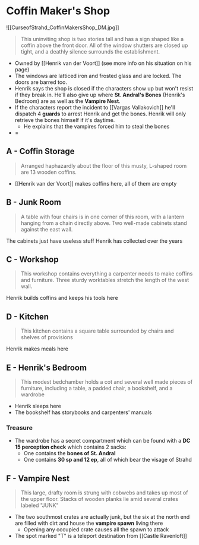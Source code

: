 # Coffin Maker's Shop
![[CurseofStrahd_CoffinMakersShop_DM.jpg]]
> This uninviting shop is two stories tall and has a sign shaped like a coffin above the front door. All of the window shutters are closed up tight, and a deathly silence surrounds the establishment.

* Owned by [[Henrik van der Voort]] (see more info on his situation on his page)
* The windows are latticed iron and frosted glass and are locked. The doors are  barred too.
* Henrik says the shop is closed if the characters show up but won't resist if they break in. He'll also give up where **St. Andral's Bones** (Henrik's Bedroom) are as well as the **Vampire Nest**.
* If the characters report the incident to [[Vargas Vallakovich]] he'll dispatch 4 **guards** to arrest Henrik and get the bones. Henrik will only retrieve the bones himself if it's daytime.
  * He explains that the vampires forced him to steal the bones
* =

## A - Coffin Storage
> Arranged haphazardly about the floor of this musty, L-shaped room are 13 wooden coffins.

* [[Henrik van der Voort]] makes coffins here, all of them are empty

## B - Junk Room
> A table with four chairs is in one corner of this room, with a lantern hanging from a chain directly above. Two well-made cabinets  stand against the east wall.

The cabinets just have useless stuff Henrik has collected over the years

## C - Workshop
> This workshop contains everything a carpenter needs to make coffins and furniture. Three sturdy worktables stretch the length of the west wall.

Henrik builds coffins and keeps his tools here

## D - Kitchen
> This kitchen contains a square table surrounded by chairs and shelves of provisions

Henrik makes meals here

## E - Henrik's Bedroom
> This modest bedchamber holds a cot and several well made pieces of furniture, including a table, a padded chair, a bookshelf, and a wardrobe

* Henrik sleeps here
* The bookshelf has storybooks and carpenters' manuals

### Treasure
* The wardrobe has a secret compartment which can be found with a **DC 15 perception check** which contains 2 sacks:
  * One contains the **bones of St. Andral**
  * One contains **30 sp and 12 ep**, all of which bear the visage of Strahd

## F - Vampire Nest
> This large, drafty room is strung with cobwebs and takes up most of the upper floor. Stacks of wooden planks lie amid several crates labeled "JUNK"

* The two southmost crates are actually junk, but the six at the north end are filled with dirt and house the **vampire spawn** living there
  * Opening any occupied crate causes all the spawn to attack
* The spot marked "T" is a teleport destination from [[Castle Ravenloft]]